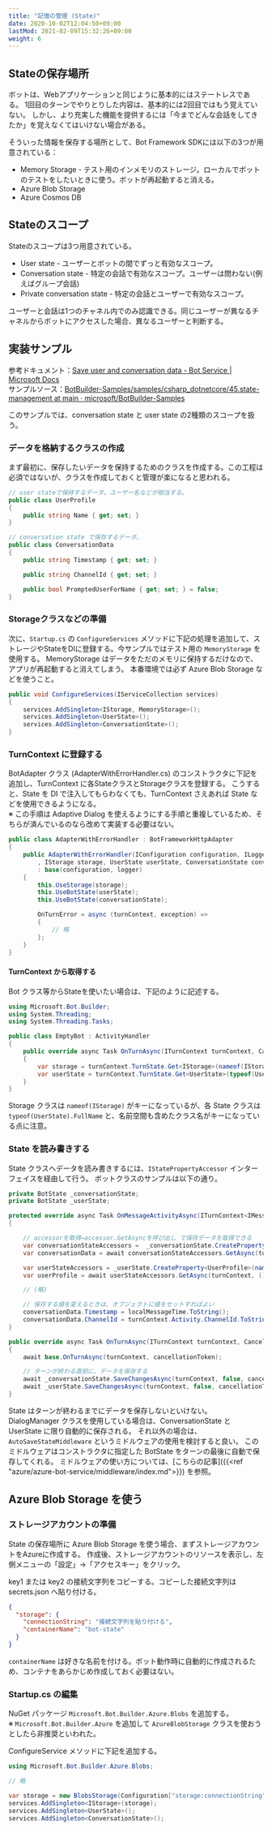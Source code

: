```yaml
---
title: "記憶の管理 (State)"
date: 2020-10-02T12:04:50+09:00
lastMod: 2021-02-09T15:32:26+09:00
weight: 6
---
```


## Stateの保存場所

ボットは、Webアプリケーションと同じように基本的にはステートレスである。
1回目のターンでやりとりした内容は、基本的には2回目ではもう覚えていない。
しかし、より充実した機能を提供するには「今までどんな会話をしてきたか」を覚えなくてはいけない場合がある。

そういった情報を保存する場所として、Bot Framework SDKには以下の3つが用意されている：

* Memory Storage - テスト用のインメモリのストレージ。ローカルでボットのテストをしたいときに使う。ボットが再起動すると消える。
* Azure Blob Storage
* Azure Cosmos DB

## Stateのスコープ

Stateのスコープは3つ用意されている。

* User state - ユーザーとボットの間でずっと有効なスコープ。
* Conversation state - 特定の会話で有効なスコープ。ユーザーは問わない(例えばグループ会話)
* Private conversation state - 特定の会話とユーザーで有効なスコープ。

ユーザーと会話は1つのチャネル内でのみ認識できる。同じユーザーが異なるチャネルからボットにアクセスした場合、異なるユーザーと判断する。

## 実装サンプル
参考ドキュメント：[Save user and conversation data - Bot Service | Microsoft Docs](https://docs.microsoft.com/en-us/azure/bot-service/bot-builder-howto-v4-state?view=azure-bot-service-4.0&tabs=csharp)  
サンプルソース：[BotBuilder-Samples/samples/csharp_dotnetcore/45.state-management at main · microsoft/BotBuilder-Samples](https://github.com/microsoft/BotBuilder-Samples/tree/main/samples/csharp_dotnetcore/45.state-management)

このサンプルでは、conversation state と user state の2種類のスコープを扱う。

### データを格納するクラスの作成
まず最初に、保存したいデータを保持するためのクラスを作成する。この工程は必須ではないが、クラスを作成しておくと管理が楽になると思われる。

```csharp
// user stateで保持するデータ。ユーザー名などが相当する。
public class UserProfile
{
    public string Name { get; set; }
}
```

```csharp
// conversation state で保存するデータ。
public class ConversationData
{
    public string Timestamp { get; set; }

    public string ChannelId { get; set; }

    public bool PromptedUserForName { get; set; } = false;
}
```

### Storageクラスなどの準備
次に、`Startup.cs` の `ConfigureServices` メソッドに下記の処理を追加して、ストレージやStateをDIに登録する。今サンプルではテスト用の `MemoryStorage` を使用する。
MemoryStorage はデータをただのメモリに保持するだけなので、アプリが再起動すると消えてしまう。
本番環境では必ず Azure Blob Storage などを使うこと。

```csharp
public void ConfigureServices(IServiceCollection services)
{
    services.AddSingleton<IStorage, MemoryStorage>();
    services.AddSingleton<UserState>();
    services.AddSingleton<ConversationState>();
}
```

### TurnContext に登録する
BotAdapter クラス (AdapterWithErrorHandler.cs) のコンストラクタに下記を追加し、TurnContext に各StateクラスとStorageクラスを登録する。
こうすると、State を DI で注入してもらわなくても、TurnContext さえあれば State などを使用できるようになる。  
※ この手順は Adaptive Dialog を使えるようにする手順と重複しているため、そちらが済んでいるのなら改めて実装する必要はない。

```cs {hl_lines=[4,7,8,9]}
public class AdapterWithErrorHandler : BotFrameworkHttpAdapter
{
    public AdapterWithErrorHandler(IConfiguration configuration, ILogger<BotFrameworkHttpAdapter> logger
        , IStorage storage, UserState userState, ConversationState conversationState)
        : base(configuration, logger)
    {
        this.UseStorage(storage);
        this.UseBotState(userState);
        this.UseBotState(conversationState);

        OnTurnError = async (turnContext, exception) =>
        {
            // 略
        };
    }
}
```

#### TurnContext から取得する
Bot クラス等からStateを使いたい場合は、下記のように記述する。

```cs {hl_lines=[9,10]}
using Microsoft.Bot.Builder;
using System.Threading;
using System.Threading.Tasks;

public class EmptyBot : ActivityHandler
{
    public override async Task OnTurnAsync(ITurnContext turnContext, CancellationToken cancellationToken = default)
    {
        var storage = turnContext.TurnState.Get<IStorage>(nameof(IStorage));
        var userState = turnContext.TurnState.Get<UserState>(typeof(UserState).FullName);
    }
}
```

Storage クラスは `nameof(IStorage)` がキーになっているが、各 State クラスは `typeof(UserState).FullName` と、名前空間も含めたクラス名がキーになっている点に注意。

### State を読み書きする
State クラスへデータを読み書きするには、`IStatePropertyAccessor` インターフェイスを経由して行う。
ボットクラスのサンプルは以下の通り。

```csharp
private BotState _conversationState;
private BotState _userState;

protected override async Task OnMessageActivityAsync(ITurnContext<IMessageActivity> turnContext, CancellationToken cancellationToken)
{

    // accessorを取得→accessor.GetAsyncを呼び出し で保存データを取得できる
    var conversationStateAccessors =  _conversationState.CreateProperty<ConversationData>(nameof(ConversationData));
    var conversationData = await conversationStateAccessors.GetAsync(turnContext, () => new ConversationData());

    var userStateAccessors = _userState.CreateProperty<UserProfile>(nameof(UserProfile));
    var userProfile = await userStateAccessors.GetAsync(turnContext, () => new UserProfile());

    // (略)

    // 保存する値を変えるときは、オブジェクトに値をセットすればよい
    conversationData.Timestamp = localMessageTime.ToString();
    conversationData.ChannelId = turnContext.Activity.ChannelId.ToString();
}

public override async Task OnTurnAsync(ITurnContext turnContext, CancellationToken cancellationToken = default(CancellationToken))
{
    await base.OnTurnAsync(turnContext, cancellationToken);

    // ターンが終わる直前に、データを保存する
    await _conversationState.SaveChangesAsync(turnContext, false, cancellationToken);
    await _userState.SaveChangesAsync(turnContext, false, cancellationToken);
}
```

State はターンが終わるまでにデータを保存しないといけない。
DialogManager クラスを使用している場合は、ConversationState と UserState に限り自動的に保存される。
それ以外の場合は、`AutoSaveStateMiddleware` というミドルウェアの使用を検討すると良い。
このミドルウェアはコンストラクタに指定した BotState をターンの最後に自動で保存してくれる。
ミドルウェアの使い方については、[こちらの記事]({{<ref "azure/azure-bot-service/middleware/index.md">}}) を参照。

## Azure Blob Storage を使う

### ストレージアカウントの準備
State の保存場所に Azure Blob Storage を使う場合、まずストレージアカウントをAzureに作成する。
作成後、ストレージアカウントのリソースを表示し、左側メニューの「設定」→「アクセスキー」をクリック。

key1 または key2 の接続文字列をコピーする。コピーした接続文字列は secrets.json へ貼り付ける。

```json
{
  "storage": {
    "connectionString": "接続文字列を貼り付ける",
    "containerName": "bot-state"
  }
}
```

`containerName` は好きな名前を付ける。ボット動作時に自動的に作成されるため、コンテナをあらかじめ作成しておく必要はない。

### Startup.cs の編集

NuGet パッケージ `Microsoft.Bot.Builder.Azure.Blobs` を追加する。  
※ `Microsoft.Bot.Builder.Azure` を追加して `AzureBlobStorage` クラスを使おうとしたら非推奨といわれた。

ConfigureService メソッドに下記を追加する。

```cs
using Microsoft.Bot.Builder.Azure.Blobs;

// 略

var storage = new BlobsStorage(Configuration["storage:connectionString"], Configuration["storage:containerName"]);
services.AddSingleton<IStorage>(storage);
services.AddSingleton<UserState>();
services.AddSingleton<ConversationState>();
```

